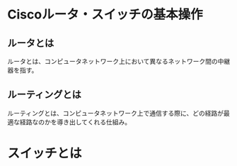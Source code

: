 # Ciscoルータ・スイッチの基本操作

## ルータとは
ルータとは、コンピュータネットワーク上において異なるネットワーク間の中継器を指す。

## ルーティングとは
ルーティングとは、コンピュータネットワーク上で通信する際に、どの経路が最適な経路なのかを導き出してくれる仕組み。


# スイッチとは